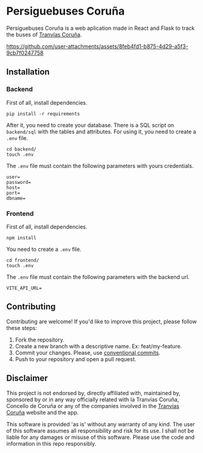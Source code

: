 # Persiguebuses Coruña

Persiguebuses Coruña is a web aplication made in React and Flask to track the buses of [Tranvías Coruña](https://tranviascoruna.com/). 

https://github.com/user-attachments/assets/8feb4fd1-b875-4d29-a5f3-9cb7f0247758

## Installation

### Backend

First of all, install dependencies.

```
pip install -r requirements
```

After it, you need to create your database. There is a SQL script on `backend/sql` with the tables and attributes. For using it, you need to create a `.env` file.

```
cd backend/
touch .env
```

The `.env` file must contain the following parameters with yours credentials.

```
user=
password=
host=
port=
dbname=
```

### Frontend

First of all, install dependencies.

```
npm install
```

You need to create a `.env` file.

```
cd frontend/
touch .env
```

The `.env` file must contain the following parameters with the backend url.

```
VITE_API_URL=
```

## Contributing

Contributing are welcome! If you'd like to improve this project, please follow these steps:

1. Fork the repository.
2. Create a new branch with a descriptive name. Ex: feat/my-feature.
3. Commit your changes. Please, use [conventional commits](https://www.conventionalcommits.org).
4. Push to your repository and open a pull request.


## Disclaimer
This project is not endorsed by, directly affiliated with, maintained by, sponsored by or in any way officially related with la Tranvías Coruña, Concello de Coruña or any of the companies involved in the [Tranvías Coruña](tranviascoruna.com) website and the app.

This software is provided 'as is' without any warranty of any kind. The user of this software assumes all responsibility and risk for its use. I shall not be liable for any damages or misuse of this software. Please use the code and information in this repo responsibly.
